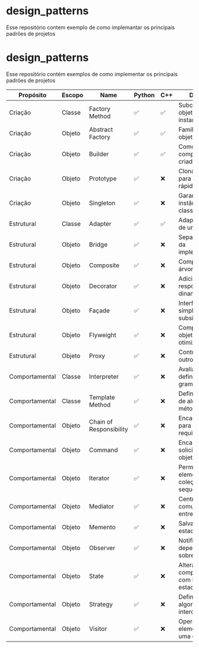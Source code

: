 # design_patterns
Esse repositório contem exemplo de como implemantar os principais padrões de projetos



# design_patterns
Esse repositório contém exemplos de como implementar os principais padrões de projetos

| Propósito     | Escopo  | Name                  | Python | C++  | Descrição                                      |
|--------------|---------|-----------------------|--------|------|------------------------------------------------|
| Criação      | Classe  | Factory Method        | ✅     | ✅   | Subclasse de objeto que é instanciada          |
| Criação      | Objeto  | Abstract Factory      | ✅     | ✅   | Famílias de objetos-produto                      |
| Criação      | Objeto  | Builder               | ✅     | ✅  | Como um objeto complexo é criado                 |
| Criação      | Objeto  | Prototype             | ✅     | ❌   | Clona objetos para criação rápida                |
| Criação      | Objeto  | Singleton             | ✅     | ❌   | Garante única instância de uma classe            |
| Estrutural   | Classe  | Adapter               | ✅     | ✅   | Adapta interface de uma classe                    |
| Estrutural   | Objeto  | Bridge                | ✅     | ❌   | Separa abstração da implementação                 |
| Estrutural   | Objeto  | Composite             | ✅     | ❌   | Composição em árvore de objetos                   |
| Estrutural   | Objeto  | Decorator             | ✅     | ❌   | Adiciona responsabilidades dinamicamente          |
| Estrutural   | Objeto  | Façade                | ✅     | ❌   | Interface simplificada para subsistema             |
| Estrutural   | Objeto  | Flyweight             | ✅     | ❌   | Compartilha objetos para otimizar memória           |
| Estrutural   | Objeto  | Proxy                 | ✅     | ❌   | Controla acesso a outro objeto                      |
| Comportamental | Classe | Interpreter           | ✅     | ❌   | Avalia linguagem definida por gramática              |
| Comportamental | Classe | Template Method       | ✅     | ❌   | Define esqueleto de algoritmo em método base          |
| Comportamental | Objeto | Chain of Responsibility| ✅     | ❌   | Encadeia objetos para tratar requisições             |
| Comportamental | Objeto | Command               | ✅     | ❌   | Encapsula solicitação como objeto                      |
| Comportamental | Objeto | Iterator              | ✅     | ❌   | Permite acessar elementos de coleção sequencialmente  |
| Comportamental | Objeto | Mediator              | ✅     | ❌   | Centraliza comunicação entre objetos                  |
| Comportamental | Objeto | Memento               | ✅     | ❌   | Salva e restaura estado de objeto                      |
| Comportamental | Objeto | Observer              | ✅     | ❌   | Notifica dependentes sobre mudanças                    |
| Comportamental | Objeto | State                 | ✅     | ❌   | Altera comportamento com base no estado interno       |
| Comportamental | Objeto | Strategy              | ✅     | ❌   | Define família de algoritmos intercambiáveis           |
| Comportamental | Objeto | Visitor               | ✅     | ❌   | Operação sobre elementos de uma estrutura               |
